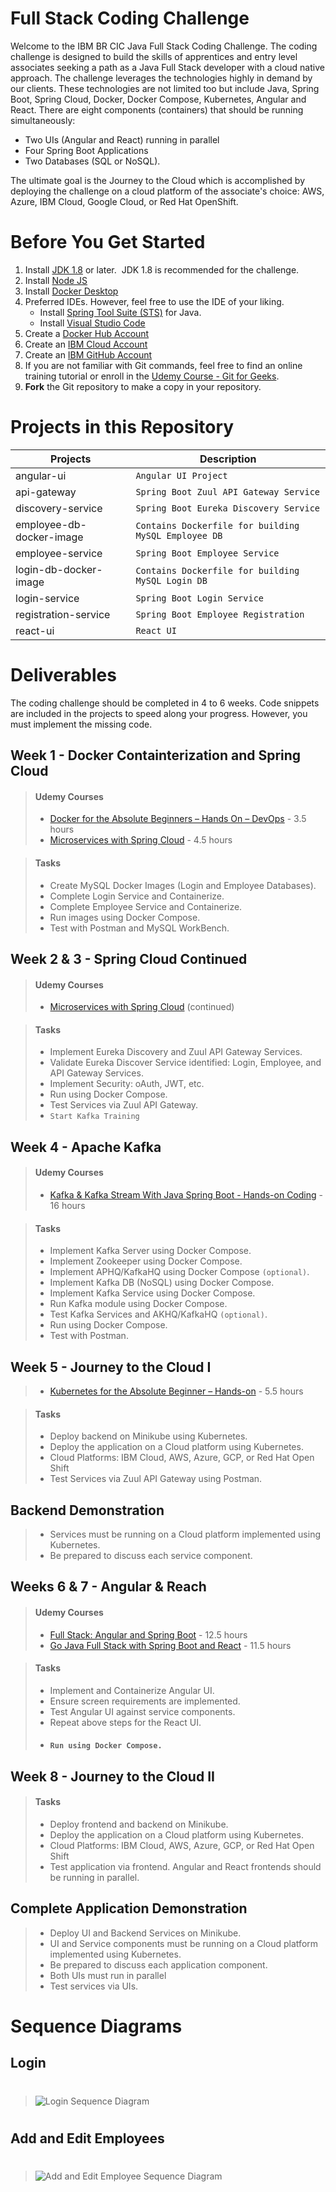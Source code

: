 # Full Stack Coding Challenge
Welcome to the IBM BR CIC Java Full Stack Coding Challenge.  The coding challenge is designed to build the skills of apprentices and entry level associates seeking a path as a Java Full Stack developer with a cloud native approach.  The challenge leverages the technologies highly in demand by our clients.  These technologies are not limited too but include Java, Spring Boot, Spring Cloud, Docker, Docker Compose, Kubernetes, Angular and React.  There are eight components (containers) that should be running simultaneously:  

- Two UIs (Angular and React) running in parallel 
- Four Spring Boot Applications
- Two Databases (SQL or NoSQL).  

The ultimate goal is the Journey to the Cloud which is accomplished by deploying the challenge on a cloud platform of the associate's choice:  AWS, Azure, IBM Cloud, Google Cloud, or Red Hat OpenShift.



# Before You Get Started
1. Install [JDK 1.8](https://www.oracle.com/java/technologies/javase/javase-jdk8-downloads.html) or later.  &nbsp;JDK 1.8 is recommended for the challenge.
2. Install [Node JS](https://nodejs.org/en/download/)
3. Install [Docker Desktop](https://www.docker.com/products/docker-desktop)
4. Preferred IDEs.  However, feel free to use the IDE of your liking.
    * Install [Spring Tool Suite (STS)](https://spring.io/tools) for Java.
    * Install [Visual Studio Code](https://code.visualstudio.com/download)
5. Create a [Docker Hub Account](https://hub.docker.com/) 
6. Create an [IBM Cloud Account](https://cloud.ibm.com) 
7. Create an [IBM GitHub Account](https://github.ibm.com/) 
8. If you are not familiar with Git commands, feel free to find an online training tutorial or enroll in the [Udemy Course - Git for Geeks](https://ibm-learning.udemy.com/course/git-for-geeks/).
9. **Fork** the Git repository to make a copy in your repository.


# Projects in this Repository

|Projects                 |Description                                          |
|-------------------------|-----------------------------------------------------|
|angular-ui               |`Angular UI Project`                                 |
|api-gateway              |`Spring Boot Zuul API Gateway Service`               |
|discovery-service        |`Spring Boot Eureka Discovery Service`               |
|employee-db-docker-image |`Contains Dockerfile for building MySQL Employee DB` |
|employee-service         |`Spring Boot Employee Service`                       |
|login-db-docker-image    |`Contains Dockerfile for building MySQL Login DB`    |
|login-service            |`Spring Boot Login Service`                          |
|registration-service     |`Spring Boot Employee Registration `                 |
|react-ui                 |`React UI`                                           |


# Deliverables
The coding challenge should be completed in 4 to 6 weeks.  Code snippets are included in the projects to speed along your progress.  However, you must implement the missing code.

## Week 1 - Docker Containterization and Spring Cloud 
> #### Udemy Courses
> - [Docker for the Absolute Beginners – Hands On – DevOps](https://ibm-learning.udemy.com/course/learn-docker/) - 3.5 hours
> - [Microservices with Spring Cloud](https://ibm-learning.udemy.com/course/microservices-with-spring-cloud/) - 4.5 hours

> #### Tasks
> - Create MySQL Docker Images (Login and Employee Databases).
> - Complete Login Service and Containerize.
> - Complete Employee Service and Containerize.
> - Run images using Docker Compose.
> - Test with Postman and MySQL WorkBench.

## Week 2 & 3 - Spring Cloud Continued
> #### Udemy Courses
> - [Microservices with Spring Cloud](https://ibm-learning.udemy.com/course/microservices-with-spring-cloud/) (continued)

> #### Tasks
> - Implement Eureka Discovery and Zuul API Gateway Services.
> - Validate Eureka Discover Service identified:  Login, Employee, and API Gateway Services.
> - Implement Security:  oAuth, JWT, etc.
> - Run using Docker Compose.
> - Test Services via Zuul API Gateway.
> - `Start Kafka Training`

## Week 4 - Apache Kafka
> #### Udemy Courses
> - [Kafka & Kafka Stream With Java Spring Boot - Hands-on Coding](https://ibm-learning.udemy.com/course/apache-kafka-with-java-spring-boot-theory-hands-on-coding/) - 16 hours
    
> #### Tasks
> - Implement Kafka Server using Docker Compose.
> - Implement Zookeeper using Docker Compose.
> - Implement APHQ/KafkaHQ using Docker Compose `(optional)`.
> - Implement Kafka DB (NoSQL) using Docker Compose.
> - Implement Kafka Service using Docker Compose.
> - Run Kafka module using Docker Compose.
> - Test Kafka Services and AKHQ/KafkaHQ `(optional)`.
> - Run using Docker Compose.
> - Test with Postman.

## Week 5 - Journey to the Cloud I
> - [Kubernetes for the Absolute Beginner – Hands-on](https://ibm-learning.udemy.com/course/learn-kubernetes/) - 5.5 hours

> #### Tasks
> - Deploy backend on Minikube using Kubernetes.
> - Deploy the application on a Cloud platform using Kubernetes.
> - Cloud Platforms:  IBM Cloud, AWS, Azure, GCP, or Red Hat Open Shift
> - Test Services via Zuul API Gateway using Postman.


## Backend Demonstration
> - Services must be running on a Cloud platform implemented using Kubernetes.
> - Be prepared to discuss each service component.


## Weeks 6 &amp; 7 - Angular &amp; Reach
> #### Udemy Courses
> - [Full Stack:  Angular and Spring Boot](https://ibm-learning.udemy.com/course/full-stack-application-development-with-spring-boot-and-angular/) - 12.5 hours
> - [Go Java Full Stack with Spring Boot and React](https://ibm-learning.udemy.com/course/full-stack-application-with-spring-boot-and-react/) - 11.5 hours
    
> #### Tasks
> - Implement and Containerize Angular UI. 
> - Ensure screen requirements are implemented.
> - Test Angular UI against service components.
> - Repeat above steps for the React UI.
>  - #### `Run using Docker Compose.`

## Week 8 - Journey to the Cloud II
    
> #### Tasks
> - Deploy frontend and backend on Minikube.
> - Deploy the application on a Cloud platform using Kubernetes.
> - Cloud Platforms:  IBM Cloud, AWS, Azure, GCP, or Red Hat Open Shift
> - Test application via frontend.  Angular and React frontends should be running in parallel.


## Complete Application Demonstration
> - Deploy UI and  Backend Services on  Minikube.
> - UI and Service components must be running on a Cloud platform implemented using Kubernetes.
> - Be prepared to discuss each application component.
> - Both UIs must run in parallel
> - Test services via UIs.


# Sequence Diagrams

## Login
> #
> ![Login Sequence Diagram](./fscc_sd1.png)
> #

## Add and Edit Employees
> #
> ![Add and Edit Employee Sequence Diagram](./fscc_sd2.png)
> #
